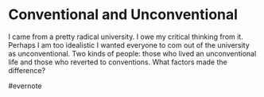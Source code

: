 # Conventional and Unconventional

I came from a pretty radical university. I owe my critical thinking from it. Perhaps I am too idealistic I wanted everyone to com out of the university as unconventional. Two kinds of people: those who lived an unconventional life and those who reverted to conventions. What factors made the difference?

\#evernote

